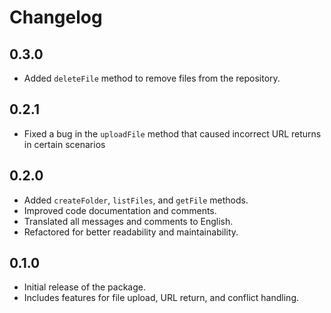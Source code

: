 # Changelog

## 0.3.0
* Added `deleteFile` method to remove files from the repository.

## 0.2.1
* Fixed a bug in the `uploadFile` method that caused incorrect URL returns in certain scenarios


## 0.2.0

* Added `createFolder`, `listFiles`, and `getFile` methods.
* Improved code documentation and comments.
* Translated all messages and comments to English.
* Refactored for better readability and maintainability.

## 0.1.0

* Initial release of the package.
* Includes features for file upload, URL return, and conflict handling.
